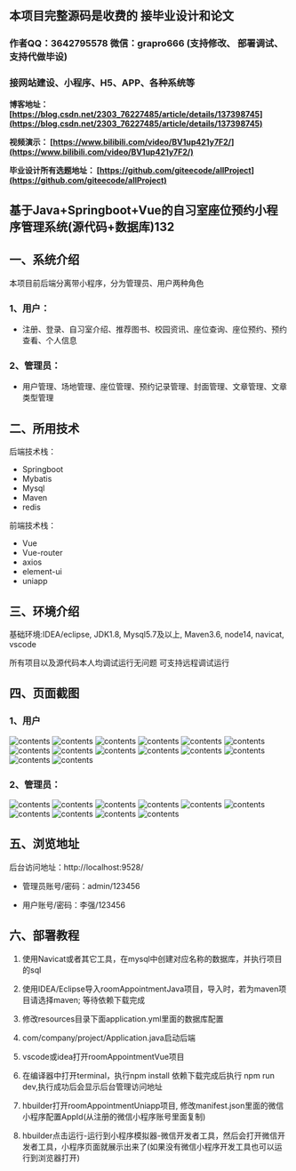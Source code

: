 ## 本项目完整源码是收费的  接毕业设计和论文

### 作者QQ：3642795578 微信：grapro666 (支持修改、 部署调试、 支持代做毕设)

### 接网站建设、小程序、H5、APP、各种系统等

**博客地址：
[https://blog.csdn.net/2303_76227485/article/details/137398745](https://blog.csdn.net/2303_76227485/article/details/137398745)**

**视频演示：
[https://www.bilibili.com/video/BV1up421y7F2/](https://www.bilibili.com/video/BV1up421y7F2/)**

**毕业设计所有选题地址：
[https://github.com/giteecode/allProject](https://github.com/giteecode/allProject)**

## 基于Java+Springboot+Vue的自习室座位预约小程序管理系统(源代码+数据库)132

## 一、系统介绍

本项目前后端分离带小程序，分为管理员、用户两种角色

### 1、用户：

- 注册、登录、自习室介绍、推荐图书、校园资讯、座位查询、座位预约、预约查看、个人信息

### 2、管理员：

- 用户管理、场地管理、座位管理、预约记录管理、封面管理、文章管理、文章类型管理

## 二、所用技术

后端技术栈：

- Springboot
- Mybatis
- Mysql
- Maven
- redis

前端技术栈：

- Vue 
- Vue-router 
- axios 
- element-ui
- uniapp

## 三、环境介绍

基础环境:IDEA/eclipse, JDK1.8, Mysql5.7及以上, Maven3.6, node14, navicat, vscode

所有项目以及源代码本人均调试运行无问题 可支持远程调试运行

## 四、页面截图

### 1、用户

![contents](./picture/picture0.png)
![contents](./picture/picture1.png)
![contents](./picture/picture2.png)
![contents](./picture/picture3.png)
![contents](./picture/picture4.png)
![contents](./picture/picture5.png)
![contents](./picture/picture6.png)
![contents](./picture/picture7.png)
![contents](./picture/picture8.png)
![contents](./picture/picture9.png)
![contents](./picture/picture10.png)
![contents](./picture/picture11.png)
![contents](./picture/picture12.png)
![contents](./picture/picture13.png)

### 2、管理员：

![contents](./picture/picture14.png)
![contents](./picture/picture15.png)
![contents](./picture/picture16.png)
![contents](./picture/picture17.png)
![contents](./picture/picture18.png)
![contents](./picture/picture19.png)
![contents](./picture/picture20.png)
![contents](./picture/picture21.png)
![contents](./picture/picture22.png)
![contents](./picture/picture23.png)

## 五、浏览地址

后台访问地址：http://localhost:9528/

- 管理员账号/密码：admin/123456

- 用户账号/密码：李强/123456

## 六、部署教程

1. 使用Navicat或者其它工具，在mysql中创建对应名称的数据库，并执行项目的sql

2. 使用IDEA/Eclipse导入roomAppointmentJava项目，导入时，若为maven项目请选择maven; 等待依赖下载完成

3. 修改resources目录下面application.yml里面的数据库配置

4. com/company/project/Application.java启动后端

5. vscode或idea打开roomAppointmentVue项目

6. 在编译器中打开terminal，执行npm install 依赖下载完成后执行 npm run dev,执行成功后会显示后台管理访问地址

7. hbuilder打开roomAppointmentUniapp项目, 修改manifest.json里面的微信小程序配置AppId(从注册的微信小程序账号里面复制)

8. hbuilder点击运行-运行到小程序模拟器-微信开发者工具，然后会打开微信开发者工具，小程序页面就展示出来了(如果没有微信小程序开发工具也可以运行到浏览器打开)

